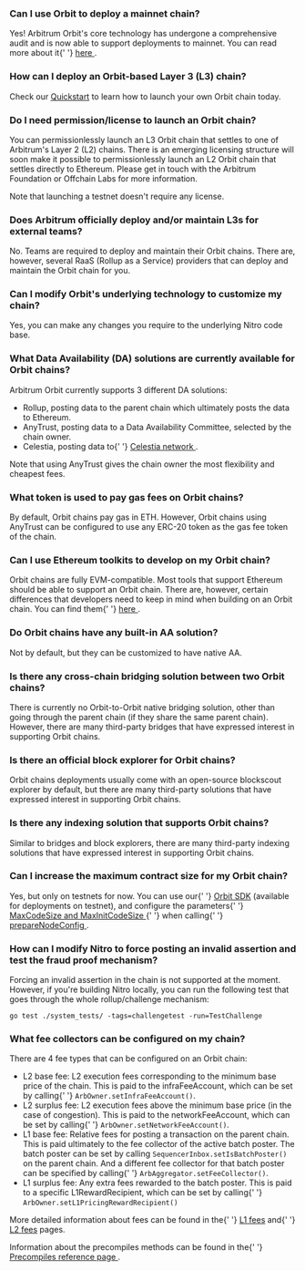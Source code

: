 ### Can I use Orbit to deploy a mainnet chain?

<p>
  Yes! Arbitrum Orbit's core technology has undergone a comprehensive audit and is now able to
  support deployments to mainnet. You can read more about it{' '}
  <a href="https://docs.arbitrum.io/launch-orbit-chain/concepts/public-preview-expectations#arbitrum-orbit-is-mainnet-ready-but-deploy-to-testnet-first">
    here
  </a>
  .
</p>

<p>

</p>

### How can I deploy an Orbit-based Layer 3 (L3) chain?

<p>
  Check our <a href="https://docs.arbitrum.io/launch-orbit-chain/orbit-quickstart">Quickstart</a> to
  learn how to launch your own Orbit chain today.
</p>

<p>

</p>

### Do I need permission/license to launch an Orbit chain?

<p>
  You can permissionlessly launch an L3 Orbit chain that settles to one of Arbitrum's Layer 2 (L2)
  chains. There is an emerging licensing structure will soon make it possible to permissionlessly
  launch an L2 Orbit chain that settles directly to Ethereum. Please get in touch with the Arbitrum
  Foundation or Offchain Labs for more information.
</p>

<p>Note that launching a testnet doesn't require any license.</p>

<p>

</p>

### Does Arbitrum officially deploy and/or maintain L3s for external teams?

<p>
  No. Teams are required to deploy and maintain their Orbit chains. There are, however, several RaaS
  (Rollup as a Service) providers that can deploy and maintain the Orbit chain for you.
</p>

<p>

</p>

### Can I modify Orbit's underlying technology to customize my chain?

<p>Yes, you can make any changes you require to the underlying Nitro code base.</p>

<p>

</p>

### What Data Availability (DA) solutions are currently available for Orbit chains?

<p>Arbitrum Orbit currently supports 3 different DA solutions:</p>

<ul>
  <li>Rollup, posting data to the parent chain which ultimately posts the data to Ethereum.</li>
  <li>AnyTrust, posting data to a Data Availability Committee, selected by the chain owner.</li>
  <li>
    Celestia, posting data to{' '}
    <a href="https://blog.celestia.org/celestia-is-first-modular-data-availability-network-to-integrate-with-arbitrum-orbit/">
      Celestia network
    </a>
    .
  </li>
</ul>
<p>Note that using AnyTrust gives the chain owner the most flexibility and cheapest fees.</p>

<p>

</p>

### What token is used to pay gas fees on Orbit chains?

<p>
  By default, Orbit chains pay gas in ETH. However, Orbit chains using AnyTrust can be configured to
  use any ERC-20 token as the gas fee token of the chain.
</p>

<p>

</p>

### Can I use Ethereum toolkits to develop on my Orbit chain?

<p>
  Orbit chains are fully EVM-compatible. Most tools that support Ethereum should be able to support
  an Orbit chain. There are, however, certain differences that developers need to keep in mind when
  building on an Orbit chain. You can find them{' '}
  <a href="https://docs.arbitrum.io/for-devs/concepts/differences-between-arbitrum-ethereum/overview">
    here
  </a>
  .
</p>

<p>

</p>

### Do Orbit chains have any built-in AA solution?

<p>Not by default, but they can be customized to have native AA.</p>

### Is there any cross-chain bridging solution between two Orbit chains?

<p>
  There is currently no Orbit-to-Orbit native bridging solution, other than going through the parent
  chain (if they share the same parent chain). However, there are many third-party bridges that have
  expressed interest in supporting Orbit chains.
</p>

<p>

</p>

### Is there an official block explorer for Orbit chains?

<p>
  Orbit chains deployments usually come with an open-source blockscout explorer by default, but
  there are many third-party solutions that have expressed interest in supporting Orbit chains.
</p>

<p>

</p>

### Is there any indexing solution that supports Orbit chains?

<p>
  Similar to bridges and block explorers, there are many third-party indexing solutions that have
  expressed interest in supporting Orbit chains.
</p>

<p>

</p>

### Can I increase the maximum contract size for my Orbit chain?

<p>
  Yes, but only on testnets for now. You can use our{' '}
  <a href="https://github.com/OffchainLabs/arbitrum-orbit-sdk">Orbit SDK</a> (available for
  deployments on testnet), and configure the parameters{' '}
  <a href="https://github.com/OffchainLabs/arbitrum-orbit-sdk/blob/main/src/prepareChainConfig.ts#L29">
    MaxCodeSize and MaxInitCodeSize
  </a>{' '}
  when calling{' '}
  <a href="https://github.com/OffchainLabs/arbitrum-orbit-sdk/blob/main/examples/prepare-node-config/index.ts#L43">
    prepareNodeConfig
  </a>
  .
</p>

<p>

</p>

### How can I modify Nitro to force posting an invalid assertion and test the fraud proof mechanism?

<p>
  Forcing an invalid assertion in the chain is not supported at the moment. However, if you're
  building Nitro locally, you can run the following test that goes through the whole
  rollup/challenge mechanism:
</p>

```shell
go test ./system_tests/ -tags=challengetest -run=TestChallenge

```

<p>

</p>

### What fee collectors can be configured on my chain?

<p>There are 4 fee types that can be configured on an Orbit chain:</p>

<ul>
  <li>
    L2 base fee: L2 execution fees corresponding to the minimum base price of the chain. This is
    paid to the infraFeeAccount, which can be set by calling{' '}
    <code>ArbOwner.setInfraFeeAccount()</code>.
  </li>
  <li>
    L2 surplus fee: L2 execution fees above the minimum base price (in the case of congestion). This
    is paid to the networkFeeAccount, which can be set by calling{' '}
    <code>ArbOwner.setNetworkFeeAccount()</code>.
  </li>
  <li>
    L1 base fee: Relative fees for posting a transaction on the parent chain. This is paid
    ultimately to the fee collector of the active batch poster. The batch poster can be set by
    calling <code>SequencerInbox.setIsBatchPoster()</code> on the parent chain. And a different fee
    collector for that batch poster can be specified by calling{' '}
    <code>ArbAggregator.setFeeCollector()</code>.
  </li>
  <li>
    L1 surplus fee: Any extra fees rewarded to the batch poster. This is paid to a specific
    L1RewardRecipient, which can be set by calling{' '}
    <code>ArbOwner.setL1PricingRewardRecipient()</code>
  </li>
</ul>
<p>
  More detailed information about fees can be found in the{' '}
  <a href="https://docs.arbitrum.io/arbos/l1-pricing">L1 fees</a> and{' '}
  <a href="https://docs.arbitrum.io/arbos/gas">L2 fees</a> pages.
</p>

<p>
  Information about the precompiles methods can be found in the{' '}
  <a href="https://docs.arbitrum.io/build-decentralized-apps/precompiles/reference">
    Precompiles reference page
  </a>
  .
</p>
